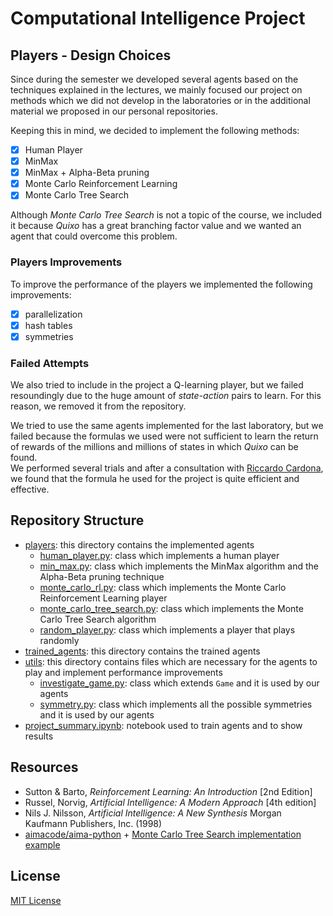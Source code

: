 # Computational Intelligence Project

## Players - Design Choices

Since during the semester we developed several agents based on the techniques explained in the lectures, we mainly focused our project on methods which we did not develop in the laboratories or in the additional material we proposed in our personal repositories.

Keeping this in mind, we decided to implement the following methods:
- [x] Human Player
- [x] MinMax
- [x] MinMax + Alpha-Beta pruning
- [x] Monte Carlo Reinforcement Learning
- [x] Monte Carlo Tree Search

Although _Monte Carlo Tree Search_ is not a topic of the course, we included it because _Quixo_ has a great branching factor value and we wanted an agent that could overcome this problem.

### Players Improvements

To improve the performance of the players we implemented the following improvements:
- [x] parallelization
- [x] hash tables
- [x] symmetries

### Failed Attempts

We also tried to include in the project a Q-learning player, but we failed resoundingly due to the huge amount of _state-action_ pairs to learn. For this reason, we removed it from the repository.

We tried to use the same agents implemented for the last laboratory, but we failed because the formulas we used were not sufficient to learn the return of rewards of the millions and millions of states in which _Quixo_ can be found. \
We performed several trials and after a consultation with [Riccardo Cardona](https://github.com/Riden15/Computational-Intelligence), we found that the formula he used for the project is quite efficient and effective.

## Repository Structure

- [players](players): this directory contains the implemented agents
    - [human_player.py](players/human_player.py): class which implements a human player
    - [min_max.py](players/min_max.py): class which implements the MinMax algorithm and the Alpha-Beta pruning technique
    - [monte_carlo_rl.py](players/monte_carlo_rl.py): class which implements the Monte Carlo Reinforcement Learning player
    - [monte_carlo_tree_search.py](players/monte_carlo_tree_search.py): class which implements the Monte Carlo Tree Search algorithm
    - [random_player.py](players/random_player.py): class which implements a player that plays randomly
- [trained_agents](trained_agents): this directory contains the trained agents
- [utils](utils): this directory contains files which are necessary for the agents to play and implement performance improvements
    - [investigate_game.py](utils/investigate_game.py): class which extends `Game` and it is used by our agents 
    - [symmetry.py](utils/symmetry.py): class which implements all the possible symmetries and it is used by our agents
- [project_summary.ipynb](project_summary.ipynb): notebook used to train agents and to show results

## Resources

* Sutton & Barto, _Reinforcement Learning: An Introduction_ [2nd Edition]
* Russel, Norvig, _Artificial Intelligence: A Modern Approach_ [4th edition]
* Nils J. Nilsson, _Artificial Intelligence: A New Synthesis_ Morgan Kaufmann Publishers, Inc. (1998)
* [aimacode/aima-python](https://github.com/aimacode/aima-python/tree/master) + [Monte Carlo Tree Search implementation example](https://github.com/aimacode/aima-python/blob/master/games4e.py#L178)

## License
[MIT License](LICENSE)